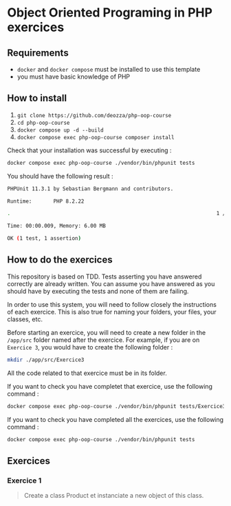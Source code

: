 # Object Oriented Programing in PHP exercices

## Requirements

- `docker` and `docker compose` must be installed to use this template
- you must have basic knowledge of PHP

## How to install

1. `git clone https://github.com/deozza/php-oop-course`
2. `cd php-oop-course`
3. `docker compose up -d --build`
4. `docker compose exec php-oop-course composer install`

Check that your installation was successful by executing :

```bash
docker compose exec php-oop-course ./vendor/bin/phpunit tests
```

You should have the following result :

```bash
PHPUnit 11.3.1 by Sebastian Bergmann and contributors.

Runtime:       PHP 8.2.22

.                                                                   1 / 1 (100%)

Time: 00:00.009, Memory: 6.00 MB

OK (1 test, 1 assertion)
```

## How to do the exercices

This repository is based on TDD. Tests asserting you have answered correctly are already written. You can assume you have answered as you should have by executing the tests and none of them are failing.

In order to use this system, you will need to follow closely the instructions of each exercice. This is also true for naming your folders, your files, your classes, etc.

Before starting an exercice, you will need to create a new folder in the `/app/src` folder named after the exercice. For example, if you are on `Exercice 3`, you would have to create the following folder : 

```bash
mkdir ./app/src/Exercice3
```

All the code related to that exercice must be in its folder.

If you want to check you have completet that exercice, use the following command :

```bash
docker compose exec php-oop-course ./vendor/bin/phpunit tests/Exercice3
```

If you want to check you have completed all the exercices, use the following command :

```bash
docker compose exec php-oop-course ./vendor/bin/phpunit tests
```

## Exercices

### Exercice 1

> Create a class Product et instanciate a new object of this class.